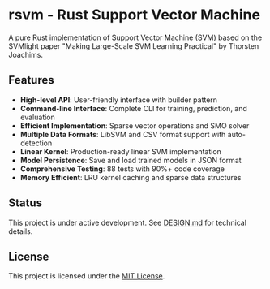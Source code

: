 # rsvm - Rust Support Vector Machine

A pure Rust implementation of Support Vector Machine (SVM) based on the SVMlight paper "Making Large-Scale SVM Learning Practical" by Thorsten Joachims.

## Features

- **High-level API**: User-friendly interface with builder pattern
- **Command-line Interface**: Complete CLI for training, prediction, and evaluation
- **Efficient Implementation**: Sparse vector operations and SMO solver
- **Multiple Data Formats**: LibSVM and CSV format support with auto-detection
- **Linear Kernel**: Production-ready linear SVM implementation
- **Model Persistence**: Save and load trained models in JSON format
- **Comprehensive Testing**: 88 tests with 90%+ code coverage
- **Memory Efficient**: LRU kernel caching and sparse data structures

## Status

This project is under active development. See [DESIGN.md](DESIGN.md) for technical details.

## License

This project is licensed under the [MIT License](LICENSE).
